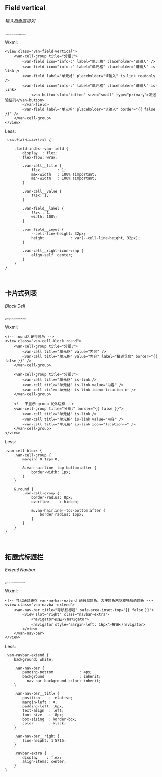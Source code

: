 ## Field vertical

###### 输入框垂直排列

<img src="https://i.loli.net/2020/08/24/VNGOlp1Rg65I4bf.png" alt="image-20200824084047040" style="zoom: 33%;" />

Wxml:

```
<view class="van-field-vertical">
	<van-cell-group title="分组1">
		<van-field icon="info-o" label="单元格" placeholder="请输入" />
		<van-field icon="info-o" label="单元格" placeholder="请输入" is-link />
		<van-field label="单元格" placeholder="请输入" is-link readonly />
		<van-field icon="info-o" label="单元格" placeholder="请输入" is-link>
			<van-button slot="button" size="small" type="primary">发送验证码</van-button>
		</van-field>
		<van-field label="单元格" placeholder="请输入" border="{{ false }}" />
	</van-cell-group>
</view>
```

Less:

```
.van-field-vertical {

	.field-index--van-field {
		display  : flex;
		flex-flow: wrap;

		.van-cell__title {
			flex        : 1;
			max-width   : 100% !important;
			min-width   : 100% !important;
		}

		.van-cell__value {
			flex: 1;
		}

		.van-field__label {
			flex : 1;
			width: 100%;
		}

		.van-field__input {
			--cell-line-height: 32px;
			height            : var(--cell-line-height, 32px);
		}

		.van-cell__right-icon-wrap {
			align-self: center;
		}
	}
}
```

​       

## 卡片式列表

###### Block Cell

<img src="https://i.loli.net/2020/08/24/6cCI1r2n5BGmeP8.png" alt="image-20200824085143020" style="zoom: 33%;" />

Wxml:

```
<!-- round为是否圆角 -->
<view class="van-cell-block round">
	<van-cell-group title="分组1">
		<van-cell title="单元格" value="内容" />
		<van-cell title="单元格" value="内容" label="描述信息" border="{{ false }}" />
	</van-cell-group>

	<van-cell-group title="分组1">
		<van-cell title="单元格" is-link />
		<van-cell title="单元格" is-link value="内容" />
		<van-cell title="单元格" is-link icon="location-o" />
	</van-cell-group>
	
	<!-- 不显示 group 的外边框 -->
	<van-cell-group title="分组1" border="{{ false }}">
		<van-cell title="单元格" is-link />
		<van-cell title="单元格" is-link value="内容" />
		<van-cell title="单元格" is-link icon="location-o" />
	</van-cell-group>
</view>
```

Less:

```
.van-cell-block {
	.van-cell-group {
		margin: 0 12px 0;

		&.van-hairline--top-bottom:after {
			border-width: 1px;
		}
	}

	&.round {
		.van-cell-group {
			border-radius: 8px;
			overflow     : hidden;

			&.van-hairline--top-bottom:after {
				border-radius: 16px;
			}
		}
	}
}
```

​    

## 拓展式标题栏

###### Extend Navbar

<img src="https://i.loli.net/2020/08/24/sVx7MYUSOcok29u.png" alt="image-20200824104727019" style="zoom:33%;" />

Wxml:

```
<!-- 可以通过更改 van-navbar-extend 的背景颜色、文字颜色来改变导航的颜色 -->
<view class="van-navbar-extend">
	<van-nav-bar title="导航栏标题" safe-area-inset-top="{{ false }}">
		<view slot="right" class="navbar-extra">
			<navigator>按钮</navigator>
			<navigator style="margin-left: 16px">按钮</navigator>
		</view>
	</van-nav-bar>
</view>
```

Less:

```
.van-navbar-extend {
	background: white;

	.van-nav-bar {
		padding-bottom            : 4px;
		background                : inherit;
		--nav-bar-background-color: inherit;
	}

	.van-nav-bar__title {
		position    : relative;
		margin-left : 0;
		padding-left: 16px;
		text-align  : left;
		font-size   : 18px;
		box-sizing  : border-box;
		color       : black;
	}

	.van-nav-bar__right {
		line-height: 1.5715;
	}

	.navbar-extra {
		display    : flex;
		align-items: center;
	}
}
```

